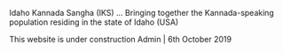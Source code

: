 Idaho Kannada Sangha (IKS) ...
Bringing together the Kannada-speaking population residing in the state of Idaho (USA)


This website is under construction
Admin | 6th October 2019
